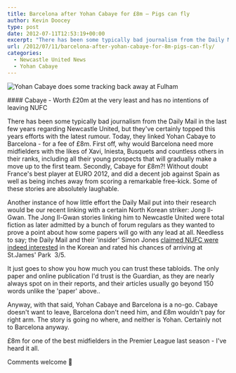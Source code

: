 ```yaml
---
title: Barcelona after Yohan Cabaye for £8m – Pigs can fly
author: Kevin Doocey
type: post
date: 2012-07-11T12:53:19+00:00
excerpt: "There has been some typically bad journalism from the Daily Mail in the last few years regarding Newcastle United, but they've certainly topped this years efforts with their rumour.."
url: /2012/07/11/barcelona-after-yohan-cabaye-for-8m-pigs-can-fly/
categories:
  - Newcastle United News
  - Yohan Cabaye
---
```


![Yohan Cabaye does some tracking back away at Fulham ](https://www.tynetime.com/wp-content/uploads/2012/07/Yohan-Cabaye-NUFC-Fulham.jpg "Yohan-Cabaye-NUFC-Fulham")

#### Cabaye - Worth £20m at the very least and has no intentions of leaving NUFC

There has been some typically bad journalism from the Daily Mail in the last few years regarding Newcastle United, but they've certainly topped this years efforts with the latest rumour. Today, they linked Yohan Cabaye to Barcelona - for a fee of £8m. First off, why would Barcelona need more midfielders with the likes of Xavi, Iniesta, Busquets and countless others in their ranks, including all their young prospects that will gradually make a move up to the first team. Secondly, Cabaye for £8m?! Without doubt France's best player at EURO 2012, and did a decent job  against Spain as well as being inches away from scoring a remarkable free-kick. Some of these stories are absolutely laughable.

Another instance of how little effort the Daily Mail put into their research would be our recent linking with a certain North Korean striker: Jong Il-Gwan. The Jong Il-Gwan stories linking him to Newcastle United were total fiction as later admitted by a bunch of forum regulars as they wanted to prove a point about how some papers will go with any lead at all. Needless to say; the Daily Mail and their 'insider' Simon Jones [claimed NUFC were indeed interested](http://www.dailymail.co.uk/sport/football/article-2155866/Transfer-latest-Luiz-Adriano-Tottenham-Liverpool-eye-Victor-Moses-Newcastle-target-Jong-Il-Gwan.html) in the Korean and rated his chances of arriving at St.James' Park  3/5.

It just goes to show you how much you can trust these tabloids. The only paper and online publication I'd trust is the Guardian, as they are nearly always spot on in their reports, and their articles usually go beyond 150 words unlike the 'paper' above..

Anyway, with that said, Yohan Cabaye and Barcelona is a no-go. Cabaye doesn't want to leave, Barcelona don't need him, and £8m wouldn't pay for right arm. The story is going no where, and neither is Yohan. Certainly not to Barcelona anyway.

£8m for one of the best midfielders in the Premier League last season - I've heard it all.

Comments welcome 🙂

